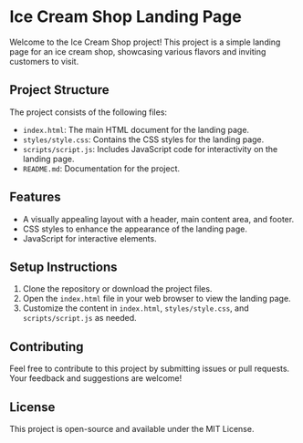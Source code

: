 # Ice Cream Shop Landing Page

Welcome to the Ice Cream Shop project! This project is a simple landing page for an ice cream shop, showcasing various flavors and inviting customers to visit.

## Project Structure

The project consists of the following files:

- `index.html`: The main HTML document for the landing page.
- `styles/style.css`: Contains the CSS styles for the landing page.
- `scripts/script.js`: Includes JavaScript code for interactivity on the landing page.
- `README.md`: Documentation for the project.

## Features

- A visually appealing layout with a header, main content area, and footer.
- CSS styles to enhance the appearance of the landing page.
- JavaScript for interactive elements.

## Setup Instructions

1. Clone the repository or download the project files.
2. Open the `index.html` file in your web browser to view the landing page.
3. Customize the content in `index.html`, `styles/style.css`, and `scripts/script.js` as needed.

## Contributing

Feel free to contribute to this project by submitting issues or pull requests. Your feedback and suggestions are welcome!

## License

This project is open-source and available under the MIT License.